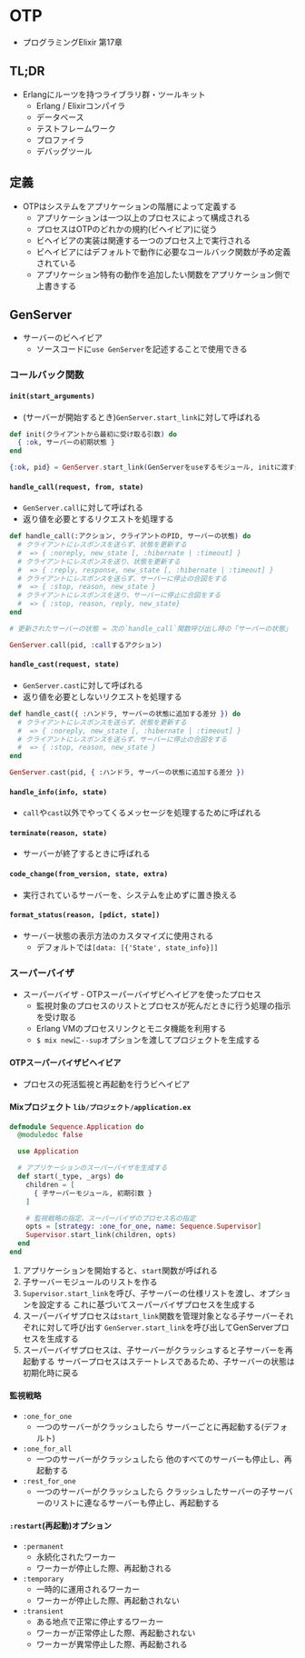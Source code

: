 # OTP
- プログラミングElixir 第17章

## TL;DR
- Erlangにルーツを持つライブラリ群・ツールキット
  - Erlang / Elixirコンパイラ
  - データベース
  - テストフレームワーク
  - プロファイラ
  - デバッグツール

## 定義
- OTPはシステムをアプリケーションの階層によって定義する
  - アプリケーションは一つ以上のプロセスによって構成される
  - プロセスはOTPのどれかの規約(ビヘイビア)に従う
  - ビヘイビアの実装は関連する一つのプロセス上で実行される
  - ビヘイビアにはデフォルトで動作に必要なコールバック関数が予め定義されている
  - アプリケーション特有の動作を追加したい関数をアプリケーション側で上書きする

## GenServer
- サーバーのビヘイビア
  - ソースコードに`use GenServer`を記述することで使用できる

### コールバック関数
#### `init(start_arguments)`
- (サーバーが開始するとき)`GenServer.start_link`に対して呼ばれる

```exs
def init(クライアントから最初に受け取る引数) do
  { :ok, サーバーの初期状態 }
end
```

```exs
{:ok, pid} = GenServer.start_link(GenServerをuseするモジュール, initに渡す最初の引数)
```

#### `handle_call(request, from, state)`
- `GenServer.call`に対して呼ばれる
- 返り値を必要とするリクエストを処理する

```exs
def handle_call(:アクション, クライアントのPID, サーバーの状態) do
  # クライアントにレスポンスを送らず、状態を更新する
  #  => { :noreply, new_state [, :hibernate | :timeout] }
  # クライアントにレスポンスを送り、状態を更新する
  #  => { :reply, response, new_state [, :hibernate | :timeout] }
  # クライアントにレスポンスを送らず、サーバーに停止の合図をする
  #  => { :stop, reason, new_state }
  # クライアントにレスポンスを送り、サーバーに停止に合図をする
  #  => { :stop, reason, reply, new_state}
end

# 更新されたサーバーの状態 = 次の`handle_call`関数呼び出し時の「サーバーの状態」
```

```exs
GenServer.call(pid, :callするアクション)
```

#### `handle_cast(request, state)`
- `GenServer.cast`に対して呼ばれる
- 返り値を必要としないリクエストを処理する

```exs
def handle_cast({ :ハンドラ, サーバーの状態に追加する差分 }) do
  # クライアントにレスポンスを送らず、状態を更新する
  #  => { :noreply, new_state [, :hibernate | :timeout] }
  # クライアントにレスポンスを送らず、サーバーに停止の合図をする
  #  => { :stop, reason, new_state }
end
```

```exs
GenServer.cast(pid, { :ハンドラ, サーバーの状態に追加する差分 })
```

#### `handle_info(info, state)`
- `call`や`cast`以外でやってくるメッセージを処理するために呼ばれる

#### `terminate(reason, state)`
- サーバーが終了するときに呼ばれる

#### `code_change(from_version, state, extra)`
- 実行されているサーバーを、システムを止めずに置き換える

#### `format_status(reason, [pdict, state])`
- サーバー状態の表示方法のカスタマイズに使用される
  - デフォルトでは`[data: [{'State', state_info}]]`

### スーパーバイザ
- スーパーバイザ - OTPスーパーバイザビヘイビアを使ったプロセス
  - 監視対象のプロセスのリストとプロセスが死んだときに行う処理の指示を受け取る
  - Erlang VMのプロセスリンクとモニタ機能を利用する
  - `$ mix new`に`--sup`オプションを渡してプロジェクトを生成する

#### OTPスーパーバイザビヘイビア
- プロセスの死活監視と再起動を行うビヘイビア

#### Mixプロジェクト `lib/プロジェクト/application.ex`
```exs
defmodule Sequence.Application do
  @moduledoc false

  use Application

  # アプリケーションのスーパーバイザを生成する
  def start(_type, _args) do
    children = [
      { 子サーバーモジュール, 初期引数 }
    ]

    # 監視戦略の指定、スーパーバイザのプロセス名の指定
    opts = [strategy: :one_for_one, name: Sequence.Supervisor]
    Supervisor.start_link(children, opts)
  end
end
```

1. アプリケーションを開始すると、`start`関数が呼ばれる
2. 子サーバーモジュールのリストを作る
3. `Supervisor.start_link`を呼び、子サーバーの仕様リストを渡し、オプションを設定する
   これに基づいてスーパーバイザプロセスを生成する
4. スーパーバイザプロセスは`start_link`関数を管理対象となる子サーバーそれぞれに対して呼び出す
   `GenServer.start_link`を呼び出してGenServerプロセスを生成する
5. スーパーバイザプロセスは、子サーバーがクラッシュすると子サーバーを再起動する
   サーバープロセスはステートレスであるため、子サーバーの状態は初期化時に戻る

#### 監視戦略
- `:one_for_one`
  - 一つのサーバーがクラッシュしたら
    サーバーごとに再起動する(デフォルト)
- `:one_for_all`
  - 一つのサーバーがクラッシュしたら
    他のすべてのサーバーも停止し、再起動する
- `:rest_for_one`
  - 一つのサーバーがクラッシュしたら
    クラッシュしたサーバーの子サーバーのリストに連なるサーバーも停止し、再起動する

#### `:restart`(再起動)オプション
- `:permanent`
  - 永続化されたワーカー
  - ワーカーが停止した際、再起動される
- `:temporary`
  - 一時的に運用されるワーカー
  - ワーカーが停止した際、再起動されない
- `:transient`
  - ある地点で正常に停止するワーカー
  - ワーカーが正常停止した際、再起動されない
  - ワーカーが異常停止した際、再起動される
